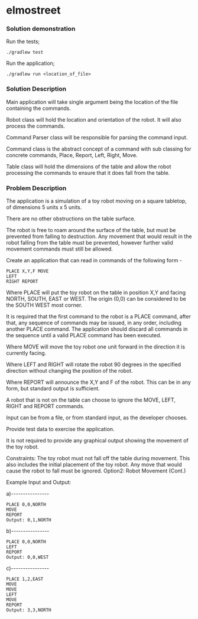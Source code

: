 # elmostreet

### Solution demonstration

Run the tests;
```
./gradlew test
```

Run the application;
```
./gradlew run <location_of_file>
```

### Solution Description

Main application will take single argument being the location of the file containing the commands.

Robot class will hold the location and orientation of the robot.  It will also process the commands.

Command Parser class will be responsible for parsing the command input.

Command class is the abstract concept of a command with sub classing for concrete commands, Place, Report, Left, Right, Move.

Table class will hold the dimensions of the table and allow the robot processing the commands to ensure that it does fall from the table.

### Problem Description

The application is a simulation of a toy robot moving on a square tabletop, of dimensions 5 units x 5 units.

There are no other obstructions on the table surface.

The robot is free to roam around the surface of the table, but must be prevented from falling to destruction. Any movement that would result in the robot falling from the table must be prevented, however further valid movement commands must still be allowed.

Create an application that can read in commands of the following form -

```
PLACE X,Y,F MOVE
LEFT
RIGHT REPORT
```

Where PLACE will put the toy robot on the table in position X,Y and facing NORTH, SOUTH, EAST or WEST. The origin (0,0) can be considered to be the SOUTH WEST most corner.

It is required that the first command to the robot is a PLACE command, after that, any sequence of commands may be issued, in any order, including another PLACE command. The application should discard all commands in the sequence until a valid PLACE command has been executed.

Where MOVE will move the toy robot one unit forward in the direction it is currently facing.

Where LEFT and RIGHT will rotate the robot 90 degrees in the specified direction without changing the position of the robot.

Where REPORT will announce the X,Y and F of the robot. This can be in any form, but standard output is sufficient.

A robot that is not on the table can choose to ignore the MOVE, LEFT, RIGHT and REPORT commands.

Input can be from a file, or from standard input, as the developer chooses.

Provide test data to exercise the application.

It is not required to provide any graphical output showing the movement of the toy robot.

Constraints:
The toy robot must not fall off the table during movement. This also includes the initial placement of the toy robot. Any move that would cause the robot to fall must be ignored.
Option2: Robot Movement (Cont.)

Example Input and Output:

a)---------------- 
```
PLACE 0,0,NORTH 
MOVE
REPORT
Output: 0,1,NORTH
```
b)---------------- 
```
PLACE 0,0,NORTH 
LEFT
REPORT
Output: 0,0,WEST
```
c)---------------- 
```
PLACE 1,2,EAST 
MOVE
MOVE
LEFT
MOVE
REPORT
Output: 3,3,NORTH
```